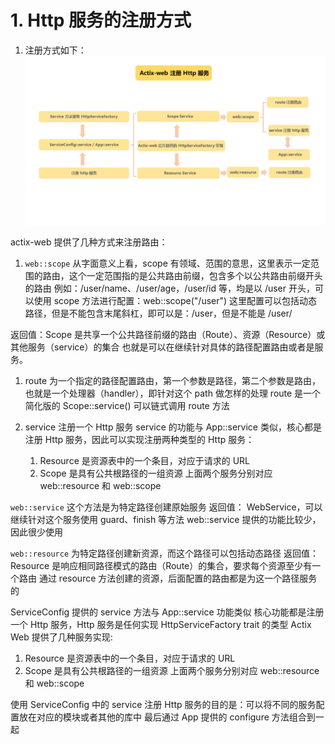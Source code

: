 # 1. Http 服务的注册方式

1. 注册方式如下：
![alt text](./imgs/actix-web注册service.png)


actix-web 提供了几种方式来注册路由：

1. `web::scope`
从字面意义上看，scope 有领域、范围的意思，这里表示一定范围的路由，这个一定范围指的是公共路由前缀，包含多个以公共路由前缀开头的路由
例如：/user/name、/user/age，/user/id 等，均是以 /user 开头，可以使用 scope 方法进行配置：web::scope("/user")
这里配置可以包括动态路径，但是不能包含末尾斜杠，即可以是：/user，但是不能是 /user/

返回值：Scope 是共享一个公共路径前缀的路由（Route）、资源（Resource）或其他服务（service）的集合
也就是可以在继续针对具体的路径配置路由或者是服务。

1. route 为一个指定的路径配置路由，第一个参数是路径，第二个参数是路由，也就是一个处理器（handler），即针对这个 path 做怎样的处理
route 是一个简化版的 Scope::service()
可以链式调用 route 方法


2. service 注册一个 Http 服务
service 的功能与 App::service 类似，核心都是注册 Http 服务，因此可以实现注册两种类型的 Http 服务：
   1. Resource 是资源表中的一个条目，对应于请求的 URL
   2. Scope 是具有公共根路径的一组资源
上面两个服务分别对应 web::resource 和 web::scope



`web::service`
这个方法是为特定路径创建原始服务
返回值： WebService，可以继续针对这个服务使用 guard、finish 等方法
web::service 提供的功能比较少，因此很少使用


`web::resource`
为特定路径创建新资源，而这个路径可以包括动态路径
返回值：Resource 是响应相同路径模式的路由（Route）的集合，要求每个资源至少有一个路由
通过 resource 方法创建的资源，后面配置的路由都是为这一个路径服务的

ServiceConfig 提供的 service 方法与 App::service 功能类似
核心功能都是注册一个 Http 服务，Http 服务是任何实现 HttpServiceFactory trait 的类型
Actix Web 提供了几种服务实现:
1. Resource 是资源表中的一个条目，对应于请求的 URL
2. Scope 是具有公共根路径的一组资源
上面两个服务分别对应 web::resource 和 web::scope

使用 ServiceConfig 中的 service 注册 Http 服务的目的是：可以将不同的服务配置放在对应的模块或者其他的库中
最后通过 App 提供的 configure 方法组合到一起